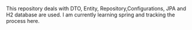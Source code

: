 This repository deals with DTO, Entity, Repository,Configurations, JPA and H2 database are used. I am currently learning spring and tracking the process here.
